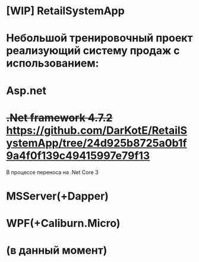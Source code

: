 # [WIP] RetailSystemApp
# Небольшой тренировочный проект реализующий систему продаж с использованием:
#   Asp.net
#   ~~.Net framework 4.7.2~~ https://github.com/DarKotE/RetailSystemApp/tree/24d925b8725a0b1f9a4f0f139c49415997e79f13
В процессе переноса на .Net Core 3
#   MSServer(+Dapper)
#   WPF(+Caliburn.Micro)
#   (в данный момент)
